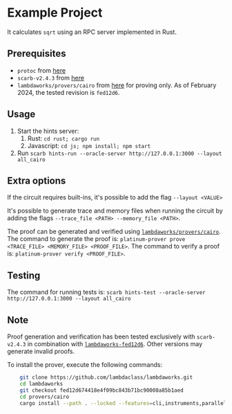 # Example Project

It calculates `sqrt` using an RPC server implemented in Rust.

## Prerequisites

- `protoc` from [here](https://grpc.io/docs/protoc-installation/)
- `scarb-v2.4.3` from [here](https://github.com/software-mansion/scarb/releases/tag/v2.4.3)
- `lambdaworks/provers/cairo` from [here](https://github.com/lambdaclass/lambdaworks/tree/fed12d674418e4f09bc843b71bc90008a85b1aed) for proving only. As of February 2024, the tested revision is `fed12d6`.

## Usage

1. Start the hints server:
    1. Rust: `cd rust; cargo run`
    2. Javascript: `cd js; npm install; npm start`
2. Run `scarb hints-run --oracle-server http://127.0.0.1:3000 --layout all_cairo`

## Extra options

If the circuit requires built-ins, it's possible to add the flag `--layout <VALUE>`

It's possible to generate trace and memory files when running the circuit
by adding the flags `--trace_file <PATH> --memory_file <PATH>`.

The proof can be generated and verified using [`lambdaworks/provers/cairo`](https://github.com/lambdaclass/lambdaworks/tree/fed12d674418e4f09bc843b71bc90008a85b1aed).
The command to generate the proof is: `platinum-prover prove <TRACE_FILE> <MEMORY_FILE> <PROOF_FILE>`.
The command to verify a proof is: `platinum-prover verify <PROOF_FILE>`.

## Testing

The command for running tests is: `scarb hints-test --oracle-server http://127.0.0.1:3000 --layout all_cairo`

## Note

Proof generation and verification has been tested exclusively with `scarb-v2.4.3` in combination with [`lambdaworks-fed12d6`](https://github.com/lambdaclass/lambdaworks/tree/fed12d674418e4f09bc843b71bc90008a85b1aed). Other versions may generate invalid proofs.

To install the prover, execute the following commands:
```bash
    git clone https://github.com/lambdaclass/lambdaworks.git
    cd lambdaworks
    git checkout fed12d674418e4f09bc843b71bc90008a85b1aed
    cd provers/cairo
    cargo install --path . --locked --features=cli,instruments,parallel
```
